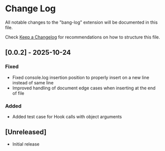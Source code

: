 # Change Log

All notable changes to the "bang-log" extension will be documented in this file.

Check [Keep a Changelog](http://keepachangelog.com/) for recommendations on how to structure this file.

## [0.0.2] - 2025-10-24

### Fixed
- Fixed console.log insertion position to properly insert on a new line instead of same line
- Improved handling of document edge cases when inserting at the end of file

### Added
- Added test case for Hook calls with object arguments

## [Unreleased]

- Initial release